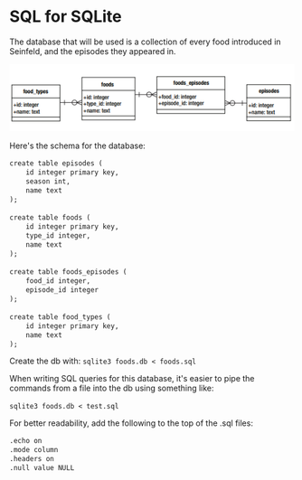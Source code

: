 # SQL for SQLite

The database that will be used is a collection of every food introduced in Seinfeld, and the episodes they appeared in.

![Food db tables](tables.png)

Here's the schema for the database:

    create table episodes (
    	id integer primary key,
    	season int,
    	name text
    );

    create table foods (
    	id integer primary key,
    	type_id integer,
    	name text
    );

    create table foods_episodes (
    	food_id integer,
    	episode_id integer
    );

    create table food_types (
    	id integer primary key,
    	name text
    );

Create the db with: `sqlite3 foods.db < foods.sql`

When writing SQL queries for this database, it's easier to pipe the commands from a file into the db using something like:

`sqlite3 foods.db < test.sql`

For better readability, add the following to the top of the .sql files:

    .echo on
    .mode column
    .headers on
    .null value NULL
